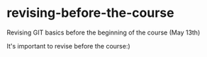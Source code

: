 # revising-before-the-course
Revising GIT basics before the beginning of the course (May 13th)

It's important to revise before the course:)
